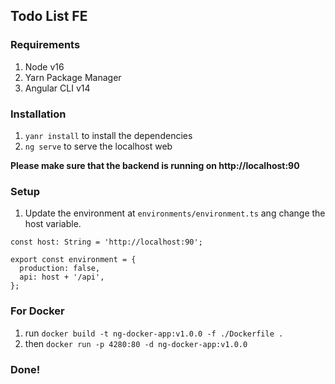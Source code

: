 ## Todo List FE

### Requirements
1. Node v16
2. Yarn Package Manager
3. Angular CLI v14

### Installation
1. `yanr install` to install the dependencies
2. `ng serve` to serve the localhost web

**Please make sure that the backend is running on http://localhost:90**

### Setup
1. Update the environment at `environments/environment.ts` ang change the host variable.

```
const host: String = 'http://localhost:90';

export const environment = {
  production: false,
  api: host + '/api',
};
```

### For Docker
1. run `docker build -t ng-docker-app:v1.0.0 -f ./Dockerfile .`
2. then `docker run -p 4280:80 -d ng-docker-app:v1.0.0`

### Done!
